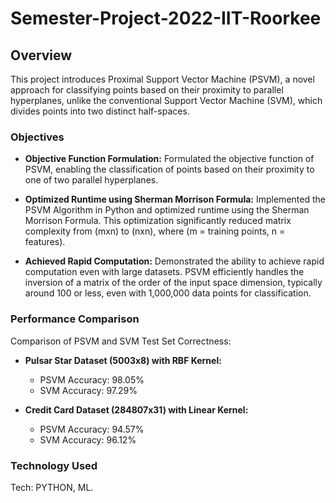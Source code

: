 # Semester-Project-2022-IIT-Roorkee

## Overview

This project introduces Proximal Support Vector Machine (PSVM), a novel approach for classifying points based on their proximity to parallel hyperplanes, unlike the conventional Support Vector Machine (SVM), which divides points into two distinct half-spaces.

### Objectives

- **Objective Function Formulation:** 
  Formulated the objective function of PSVM, enabling the classification of points based on their proximity to one of two parallel hyperplanes.

- **Optimized Runtime using Sherman Morrison Formula:**
  Implemented the PSVM Algorithm in Python and optimized runtime using the Sherman Morrison Formula. This optimization significantly reduced matrix complexity from (mxn) to (nxn), where (m = training points, n = features).

- **Achieved Rapid Computation:**
  Demonstrated the ability to achieve rapid computation even with large datasets. PSVM efficiently handles the inversion of a matrix of the order of the input space dimension, typically around 100 or less, even with 1,000,000 data points for classification.

### Performance Comparison

Comparison of PSVM and SVM Test Set Correctness:

- **Pulsar Star Dataset (5003x8) with RBF Kernel:** 
  - PSVM Accuracy: 98.05%
  - SVM Accuracy: 97.29%

- **Credit Card Dataset (284807x31) with Linear Kernel:** 
  - PSVM Accuracy: 94.57%
  - SVM Accuracy: 96.12%

### Technology Used

Tech: PYTHON, ML.
